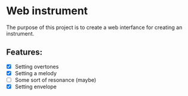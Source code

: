 # Web instrument

The purpose of this project is to create a web interfance for creating an instrument.

## Features:

- [x] Setting overtones
- [x] Setting a melody
- [ ] Some sort of resonance (maybe)
- [x] Setting envelope
